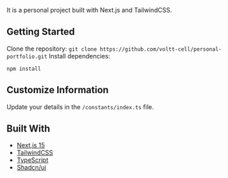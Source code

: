 It is a personal project built with Next.js and TailwindCSS.

## Getting Started

Clone the repository: `git clone https://github.com/voltt-cell/personal-portfolio.git`
Install dependencies:

```
npm install
```


## Customize Information

Update your details in the `/constants/index.ts` file.

## Built With

- [Next.js 15](https://nextjs.org/)
- [TailwindCSS](https://tailwindcss.com/)
- [TypeScript](https://www.typescriptlang.org/)
- [Shadcn/ui](https://ui.shadcn.com/)
